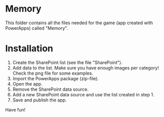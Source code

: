 # Memory

This folder contains all the files needed for the game (app created with PowerApps) called "Memory".

# Installation

1. Create the SharePoint list (see the file "SharePoint").
2. Add data to the list. Make sure you have enough images per category! Check the png file for some examples.
3. Import the PowerApps package (zip-file).
4. Open the app.
5. Remove the SharePoint data source.
6. Add a new SharePoint data source and use the list created in step 1.
7. Save and publish the app.

Have fun!
